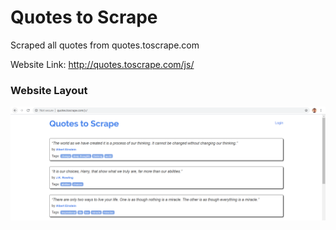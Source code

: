 # Quotes to Scrape
Scraped all quotes from quotes.toscrape.com

Website Link: http://quotes.toscrape.com/js/

### Website Layout
![Methodology](https://github.com/akshay-madar/codestack/blob/master/Web%20Scraping/quotes.toscrape.com/quotes_to_scrape.PNG)
